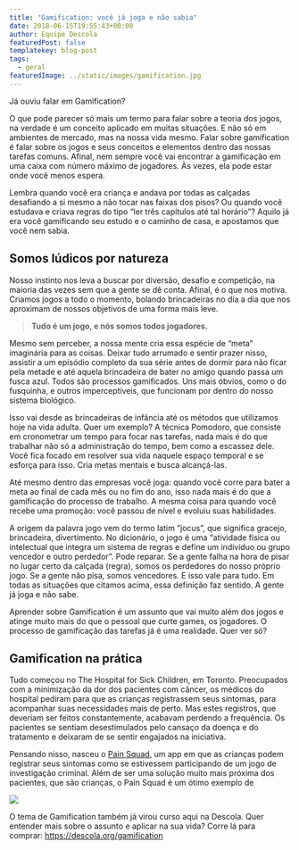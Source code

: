 ```yaml
---
title: "Gamification: você já joga e não sabia"
date: 2018-06-15T19:55:43+00:00
author: Equipe Descola
featuredPost: false
templatekey: blog-post
tags:
  - geral
featuredImage: ../static/images/gamification.jpg
---
```

Já ouviu falar em Gamification?

O que pode parecer só mais um termo para falar sobre a teoria dos jogos, na verdade é um conceito aplicado em muitas situações. E não só em ambientes de mercado, mas na nossa vida mesmo. Falar sobre gamification é falar sobre os jogos e seus conceitos e elementos dentro das nossas tarefas comuns. Afinal, nem sempre você vai encontrar a gamificação em uma caixa com número máximo de jogadores. Às vezes, ela pode estar onde você menos espera.

Lembra quando você era criança e andava por todas as calçadas desafiando a si mesmo a não tocar nas faixas dos pisos? Ou quando você estudava e criava regras do tipo “ler três capítulos até tal horário”? Aquilo já era você gamificando seu estudo e o caminho de casa, e apostamos que você nem sabia.

## Somos lúdicos por natureza

Nosso instinto nos leva a buscar por diversão, desafio e competição, na maioria das vezes sem que a gente se dê conta. Afinal, é o que nos motiva. Criamos jogos a todo o momento, bolando brincadeiras no dia a dia que nos aproximam de nossos objetivos de uma forma mais leve.

> **Tudo é um jogo, e nós somos todos jogadores.**

Mesmo sem perceber, a nossa mente cria essa espécie de “meta” imaginária para as coisas. Deixar tudo arrumado e sentir prazer nisso, assistir a um episódio completo da sua série antes de dormir para não ficar pela metade e até aquela brincadeira de bater no amigo quando passa um fusca azul. Todos são processos gamificados. Uns mais óbvios, como o do fusquinha, e outros imperceptíveis, que funcionam por dentro do nosso sistema biológico.

Isso vai desde as brincadeiras de infância até os métodos que utilizamos hoje na vida adulta. Quer um exemplo? A técnica Pomodoro, que consiste em cronometrar um tempo para focar nas tarefas, nada mais é do que trabalhar não só a administração do tempo, bem como a escassez dele. Você fica focado em resolver sua vida naquele espaço temporal e se esforça para isso. Cria metas mentais e busca alcançá-las.

Até mesmo dentro das empresas você joga: quando você corre para bater a meta ao final de cada mês ou no fim do ano, isso nada mais é do que a gamificação do processo de trabalho. A mesma coisa para quando você recebe uma promoção: você passou de nível e evoluiu suas habilidades.

A origem da palavra jogo vem do termo latim “jocus”, que significa gracejo, brincadeira, divertimento. No dicionário, o jogo é uma “atividade física ou intelectual que integra um sistema de regras e define um indivíduo ou grupo vencedor e outro perdedor”. Pode reparar. Se a gente falha na hora de pisar no lugar certo da calçada (regra), somos os perdedores do nosso próprio jogo. Se a gente não pisa, somos vencedores. E isso vale para tudo. Em todas as situações que citamos acima, essa definição faz sentido. A gente já joga e não sabe.

Aprender sobre Gamification é um assunto que vai muito além dos jogos e atinge muito mais do que o pessoal que curte games, os jogadores. O processo de gamificação das tarefas já é uma realidade. Quer ver só?

## Gamification na prática

Tudo começou no The Hospital for Sick Children, em Toronto. Preocupados com a minimização da dor dos pacientes com câncer, os médicos do hospital pediram para que as crianças registrassem seus sintomas, para acompanhar suas necessidades mais de perto. Mas estes registros, que deveriam ser feitos constantemente, acabavam perdendo a frequência. Os pacientes se sentiam desestimulados pelo cansaço da doença e do tratamento e deixaram de se sentir engajados na iniciativa.

Pensando nisso, nasceu o [Pain Squad](https://itunes.apple.com/br/app/pain-squad/id929781246?mt=8), um app em que as crianças podem registrar seus sintomas como se estivessem participando de um jogo de investigação criminal. Além de ser uma solução muito mais próxima dos pacientes, que são crianças, o Pain Squad é um ótimo exemplo de

![](/images/attachment-1024x576.jpeg)

O tema de Gamification também já virou curso aqui na Descola. Quer entender mais sobre o assunto e aplicar na sua vida? Corre lá para comprar: <https://descola.org/gamification>